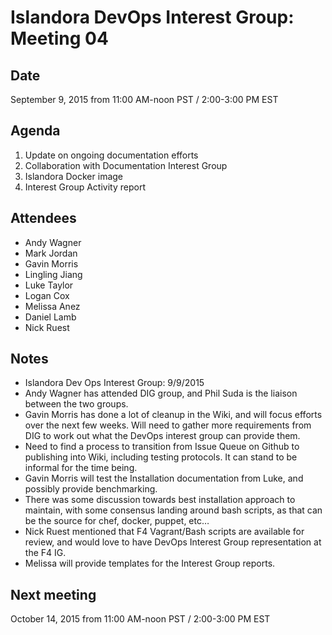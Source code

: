 # Islandora DevOps Interest Group: Meeting 04

## Date

September 9, 2015 from 11:00 AM-noon PST / 2:00-3:00 PM EST

## Agenda

1. Update on ongoing documentation efforts 
2. Collaboration with Documentation Interest Group
3. Islandora Docker image
4. Interest Group Activity report

## Attendees

* Andy Wagner
* Mark Jordan
* Gavin Morris
* Lingling Jiang
* Luke Taylor
* Logan Cox
* Melissa Anez
* Daniel Lamb
* Nick Ruest

## Notes

* Islandora Dev Ops Interest Group: 9/9/2015
* Andy Wagner has attended DIG group, and Phil Suda is the liaison between the two groups.
* Gavin Morris has done a lot of cleanup in the Wiki, and will focus efforts over the next few weeks.  Will need to gather more requirements from DIG to work out what the DevOps interest group can provide them.
* Need to find a process to transition from Issue Queue on Github to publishing into Wiki, including testing protocols.  It can stand to be informal for the time being.
* Gavin Morris will test the Installation documentation from Luke, and possibly provide benchmarking.  
* There was some discussion towards best installation approach to maintain, with some consensus landing around bash scripts, as that can be the source for chef, docker, puppet, etc…
* Nick Ruest mentioned that F4 Vagrant/Bash scripts are available for review, and would love to have DevOps Interest Group representation at the F4 IG.
* Melissa will provide templates for the Interest Group reports.

## Next meeting

October 14, 2015 from 11:00 AM-noon PST / 2:00-3:00 PM EST

